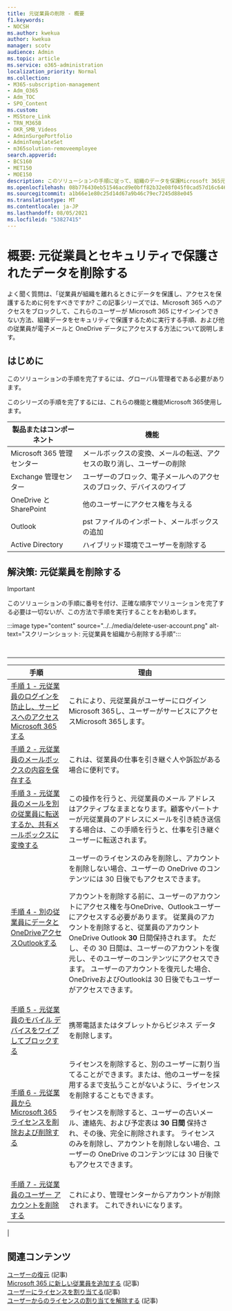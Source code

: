 ```yaml
---
title: 元従業員の削除 - 概要
f1.keywords:
- NOCSH
ms.author: kwekua
author: kwekua
manager: scotv
audience: Admin
ms.topic: article
ms.service: o365-administration
localization_priority: Normal
ms.collection:
- M365-subscription-management
- Adm_O365
- Adm_TOC
- SPO_Content
ms.custom:
- MSStore_Link
- TRN_M365B
- OKR_SMB_Videos
- AdminSurgePortfolio
- AdminTemplateSet
- m365solution-removeemployee
search.appverid:
- BCS160
- MET150
- MOE150
description: このソリューションの手順に従って、組織のデータを保護Microsoft 365元の従業員を削除します。
ms.openlocfilehash: 08b776430eb51546acd9e0bff82b32e08f045f0cad57d16c646e49bc17e44a7c
ms.sourcegitcommit: a1b66e1e80c25d14d67a9b46c79ec7245d88e045
ms.translationtype: MT
ms.contentlocale: ja-JP
ms.lasthandoff: 08/05/2021
ms.locfileid: "53827415"
---
```

# <a name="overview-remove-a-former-employee-and-secure-data"></a>概要: 元従業員とセキュリティで保護されたデータを削除する

よく聞く質問は、「従業員が組織を離れるときにデータを保護し、アクセスを保護するために何をすべきですか? この記事シリーズでは、Microsoft 365 へのアクセスをブロックして、これらのユーザーが Microsoft 365 にサインインできない方法、組織データをセキュリティで保護するために実行する手順、および他の従業員が電子メールと OneDrive データにアクセスする方法について説明します。

## <a name="before-you-begin"></a>はじめに

このソリューションの手順を完了するには、グローバル管理者である必要があります。

このシリーズの手順を完了するには、これらの機能と機能Microsoft 365使用します。

|製品またはコンポーネント|機能|
|---|---|
|Microsoft 365 管理センター|メールボックスの変換、メールの転送、アクセスの取り消し、ユーザーの削除 |
|Exchange 管理センター|ユーザーのブロック、電子メールへのアクセスのブロック、デバイスのワイプ |
|OneDrive と SharePoint |他のユーザーにアクセス権を与える |
|Outlook|pst ファイルのインポート、メールボックスの追加 |
|Active Directory|ハイブリッド環境でユーザーを削除する |

## <a name="solution-remove-a-former-employee"></a>解決策: 元従業員を削除する

> [!IMPORTANT]
> このソリューションの手順に番号を付け、正確な順序でソリューションを完了する必要は一切ないが、この方法で手順を実行することをお勧めします。

:::image type="content" source="../../media/delete-user-account.png" alt-text="スクリーンショット: 元従業員を組織から削除する手順":::

<br>

****

|手順|理由|
|---|---|
|[手順 1 - 元従業員のログインを防止し、サービスへのアクセスMicrosoft 365する](remove-former-employee-step-1.md)|これにより、元従業員がユーザーにログインMicrosoft 365し、ユーザーがサービスにアクセスMicrosoft 365します。|
|[手順 2 - 元従業員のメールボックスの内容を保存する](remove-former-employee-step-2.md)|これは、従業員の仕事を引き継ぐ人や訴訟がある場合に便利です。|
|[手順 3 - 元従業員のメールを別の従業員に転送するか、共有メールボックスに変換する](remove-former-employee-step-3.md)|この操作を行うと、元従業員のメール アドレスはアクティブなままとなります。顧客やパートナーが元従業員のアドレスにメールを引き続き送信する場合は、この手順を行うと、仕事を引き継ぐユーザーに転送されます。|
|[手順 4 - 別の従業員にデータとOneDriveアクセスOutlookする](remove-former-employee-step-4.md)|ユーザーのライセンスのみを削除し、アカウントを削除しない場合、ユーザーの OneDrive のコンテンツには 30 日後でもアクセスできます。 <p> アカウントを削除する前に、ユーザーのアカウントにアクセス権を与OneDrive、Outlookユーザーにアクセスする必要があります。 従業員のアカウントを削除すると、従業員のアカウントOneDrive Outlook **30** 日間保持されます。 ただし、その 30 日間は、ユーザーのアカウントを復元し、そのユーザーのコンテンツにアクセスできます。 ユーザーのアカウントを復元した場合、OneDriveおよびOutlookは 30 日後でもユーザーがアクセスできます。|
|[手順 5 - 元従業員のモバイル デバイスをワイプしてブロックする](remove-former-employee-step-5.md)|携帯電話またはタブレットからビジネス データを削除します。|
|[手順 6 - 元従業員からMicrosoft 365ライセンスを削除および削除する](remove-former-employee-step-6.md)|ライセンスを削除すると、別のユーザーに割り当てることができます。または、他のユーザーを採用するまで支払うことがないように、ライセンスを削除することもできます。  <p> ライセンスを削除すると、ユーザーの古いメール、連絡先、および予定表は **30 日間** 保持され、その後、完全に削除されます。 ライセンスのみを削除し、アカウントを削除しない場合、ユーザーの OneDrive のコンテンツには 30 日後でもアクセスできます。  |
|[手順 7 - 元従業員のユーザー アカウントを削除する](remove-former-employee-step-7.md)|これにより、管理センターからアカウントが削除されます。 これできれいになります。|
|

## <a name="related-content"></a>関連コンテンツ

[ユーザーの復元](restore-user.md) (記事)\
[Microsoft 365 に新しい従業員を追加する](add-new-employee.md) (記事)\
[ユーザーにライセンスを割り当てる](../manage/assign-licenses-to-users.md)(記事)\
[ユーザーからのライセンスの割り当てを解除する](../manage/remove-licenses-from-users.md) (記事)
